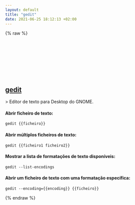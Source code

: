 ```yaml
---
layout: default
title: "gedit"
date: 2021-06-25 18:12:13 +02:00
---
```

{% raw %}
<h2 id="gedit">
  <a href="/pt_pt/linux/gedit.html">gedit</a> <a href="#gedit"><svg class="icon">
    <use href="/assets/images/unicode_sprite.svg#link" />
  </svg></a>
</h2>
> Editor de texto para Desktop do GNOME.

#### Abrir ficheiro de texto:
```shell
gedit {{ficheiro}}
```
#### Abrir múltiplos ficheiros de texto:
```shell
gedit {{ficheiro1 ficheiro2}}
```
#### Mostrar a lista de formatações de texto disponíveis:
```shell
gedit --list-encodings
```
#### Abrir um ficheiro de texto com uma formatação específica:
```shell
gedit --encoding={{encoding}} {{ficheiro}}
```
{% endraw %}